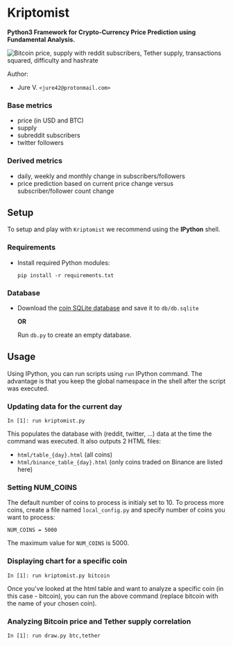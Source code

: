 # Kriptomist
**Python3 Framework for Crypto-Currency Price Prediction using Fundamental Analysis.**

![Bitcoin price, supply with reddit subscribers, Tether supply, transactions squared, difficulty and hashrate](https://i.imgur.com/CridKuT.png)

Author:
- Jure V. `<jure42@protonmail.com>`

### Base metrics
- price (in USD and BTC)
- supply
- subreddit subscribers
- twitter followers

### Derived metrics
- daily, weekly and monthly change in subscribers/followers
- price prediction based on current price change versus subscriber/follower count change


## Setup
To setup and play with `Kriptomist` we recommend using the **IPython** shell.

### Requirements
- Install required Python modules:

      pip install -r requirements.txt

### Database
- Download the [coin SQLite database](https://bit.ly/31fv8CX) and save it to `db/db.sqlite`
  
  **OR**
  
  Run `db.py` to create an empty database.
  
## Usage
Using IPython, you can run scripts using `run` IPython command. The advantage is that you keep the global namespace in the shell after the script was executed.

### Updating data for the current day
    In [1]: run kriptomist.py

This populates the database with (reddit, twitter, ...) data at the time the command was executed.
It also outputs 2 HTML files: 
- `html/table_{day}.html` (all coins)
- `html/binance_table_{day}.html` (only coins traded on Binance are listed here)

### Setting NUM_COINS
The default number of coins to process is initialy set to 10. To process more coins, create a file named `local_config.py` and specify number of coins you want to process:

    NUM_COINS = 5000

The maximum value for `NUM_COINS` is 5000.

### Displaying chart for a specific coin
    In [1]: run kriptomist.py bitcoin

Once you've looked at the html table and want to analyze a specific coin (in this case - bitcoin), you can run the above command (replace bitcoin with the name of your chosen coin).

### Analyzing Bitcoin price and Tether supply correlation
    In [1]: run draw.py btc,tether


